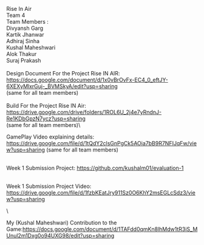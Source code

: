 Rise In Air\
Team 4\
Team Members :\
Divyansh Garg\
Kartik Jhanwar\
Adhiraj Sinha\
Kushal Maheshwari\
Alok Thakur\
Suraj Prakash\
\
Design Document For the Project Rise IN AIR: https://docs.google.com/document/d/1x0vBrOvFx-EC4_0_eftJY-6XEXyMlxrGuj-_BVMSkyA/edit?usp=sharing \
(same for all team members)\
\
Build For the Project Rise IN Air: https://drive.google.com/drive/folders/1ROL6U_2j4e7yRndnJ-Re1KDbGpzN7ycz?usp=sharing \
(same for all team members)\

GamePlay Video explaining details: https://drive.google.com/file/d/1tQdY2clsGnPgCk5AOia7bB9R7NFIJqFw/view?usp=sharing
(same for all team members)

\
Week 1 Submission Project: https://github.com/kushalm01/evaluation-1

\
Week 1 Submission Project Video: https://drive.google.com/file/d/1fzbKEatJry911Sz0O6KhY2msEGLcSdz3/view?usp=sharing

\

My (Kushal Maheshwari) Contribution to the Game:https://docs.google.com/document/d/1TAFdd0qmKn8lhMdw1tR3iS_MUnul2m1Dxg0o94UXG98/edit?usp=sharing

